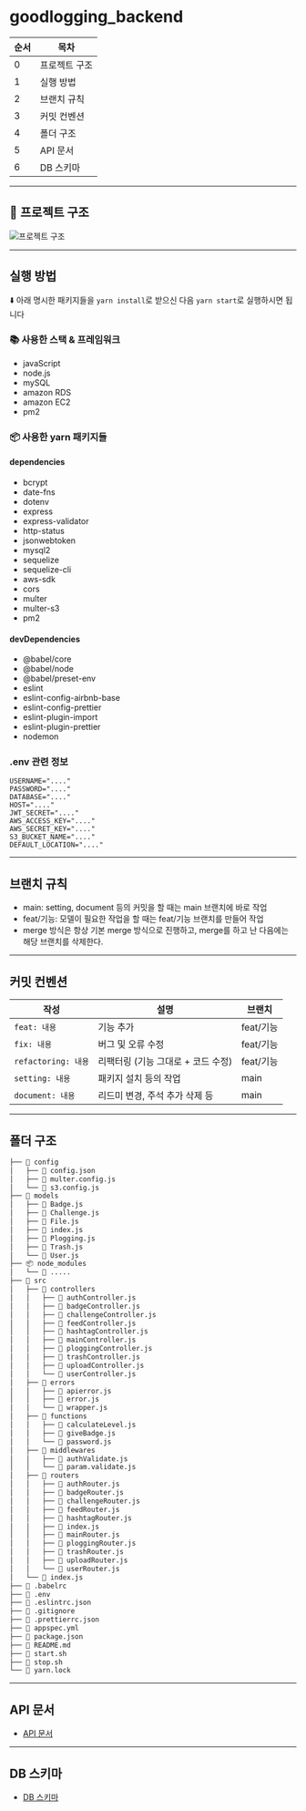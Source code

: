 # goodlogging_backend

순서 | 목차 
| --- | ---
| 0 | 프로젝트 구조 
| 1 | 실행 방법 
| 2 | 브랜치 규칙
| 3 | 커밋 컨벤션
| 4 | 폴더 구조
| 5 | API 문서
| 6 | DB 스키마
* * *

## 🔎 프로젝트 구조
![프로젝트 구조](https://user-images.githubusercontent.com/90085154/184902216-523b7956-348e-4065-a6bf-8c7b43183383.png)

* * *

## 실행 방법
⬇️ 아래 명시한 패키지들을 ```yarn install```로 받으신 다음 ```yarn start```로 실행하시면 됩니다
### 📚 사용한 스택 & 프레임워크
* javaScript
* node.js
* mySQL
* amazon RDS
* amazon EC2
* pm2
### 📦 사용한 yarn 패키지들
#### dependencies
* bcrypt
* date-fns
* dotenv
* express
* express-validator
* http-status
* jsonwebtoken
* mysql2
* sequelize
* sequelize-cli
* aws-sdk
* cors
* multer
* multer-s3
* pm2
#### devDependencies
* @babel/core
* @babel/node
* @babel/preset-env
* eslint
* eslint-config-airbnb-base
* eslint-config-prettier
* eslint-plugin-import
* eslint-plugin-prettier
* nodemon
### .env 관련 정보
```
USERNAME="...."
PASSWORD="...."
DATABASE="...."
HOST="...."
JWT_SECRET="...."
AWS_ACCESS_KEY="...."
AWS_SECRET_KEY="...."
S3_BUCKET_NAME="...."
DEFAULT_LOCATION="...."
```
* * *

## 브랜치 규칙
* main: setting, document 등의 커밋을 할 때는 main 브랜치에 바로 작업
* feat/기능: 모델이 필요한 작업을 할 때는 feat/기능 브랜치를 만들어 작업
* merge 방식은 항상 기본 merge 방식으로 진행하고, merge를 하고 난 다음에는 해당 브랜치를 삭제한다.
* * * 

## 커밋 컨벤션
작성 | 설명 | 브랜치
| --- | --- | ---
| ```feat: 내용``` | 기능 추가 | feat/기능
| ```fix: 내용``` | 버그 및 오류 수정 | feat/기능
| ```refactoring: 내용``` | 리팩터링 (기능 그대로 + 코드 수정) | feat/기능
| ```setting: 내용``` | 패키지 설치 등의 작업 | main
| ```document: 내용``` | 리드미 변경, 주석 추가 삭제 등 | main
* * *

## 폴더 구조
```bash
├── 📂 config
│   ├── 📜 config.json
│   ├── 📜 multer.config.js
│   └── 📜 s3.config.js
├── 📂 models
│   ├── 📜 Badge.js
│   ├── 📜 Challenge.js
│   ├── 📜 File.js
│   ├── 📜 index.js
│   ├── 📜 Plogging.js
│   ├── 📜 Trash.js
│   └── 📜 User.js
├── 📦 node_modules
│   └── 📂 .....
├── 📂 src
│   ├── 📂 controllers
│   │   ├── 📜 authController.js
│   │   ├── 📜 badgeController.js
│   │   ├── 📜 challengeController.js
│   │   ├── 📜 feedController.js
│   │   ├── 📜 hashtagController.js
│   │   ├── 📜 mainController.js
│   │   ├── 📜 ploggingController.js
│   │   ├── 📜 trashController.js
│   │   ├── 📜 uploadController.js
│   │   └── 📜 userController.js
│   ├── 📂 errors
│   │   ├── 📜 apierror.js
│   │   ├── 📜 error.js
│   │   └── 📜 wrapper.js
│   ├── 📂 functions
│   │   ├── 📜 calculateLevel.js
│   │   ├── 📜 giveBadge.js
│   │   └── 📜 password.js
│   ├── 📂 middlewares
│   │   ├── 📜 authValidate.js
│   │   └── 📜 param.validate.js
│   ├── 📂 routers
│   │   ├── 📜 authRouter.js
│   │   ├── 📜 badgeRouter.js
│   │   ├── 📜 challengeRouter.js
│   │   ├── 📜 feedRouter.js
│   │   ├── 📜 hashtagRouter.js
│   │   ├── 📜 index.js
│   │   ├── 📜 mainRouter.js
│   │   ├── 📜 ploggingRouter.js
│   │   ├── 📜 trashRouter.js
│   │   ├── 📜 uploadRouter.js
│   │   └── 📜 userRouter.js
│   └── 📜 index.js
├── 📜 .babelrc
├── 📜 .env
├── 📜 .eslintrc.json
├── 📜 .gitignore
├── 📜 .prettierrc.json
├── 📜 appspec.yml
├── 📜 package.json
├── 📜 README.md
├── 📜 start.sh
├── 📜 stop.sh
└── 📜 yarn.lock
``` 
* * *

## API 문서
* [API 문서](https://burnt-dahlia-f9e.notion.site/API-fef523bc86db48fd9515d1feeddf5517)

* * *

## DB 스키마
* [DB 스키마](https://burnt-dahlia-f9e.notion.site/DB-308d3a8941ff4320b33e7bc6deb496d3)